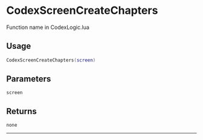 # CodexScreenCreateChapters
Function name in CodexLogic.lua
## Usage
```lua
CodexScreenCreateChapters(screen)
```
## Parameters
`screen`
## Returns
`none`

---